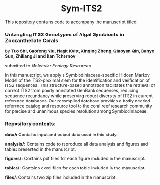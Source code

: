 <h1 align = "center">Sym-ITS2</h1>

This repository contains code to accompany the manuscript titled
### Untangling ITS2 Genotypes of Algal Symbionts in Zooxanthellate Corals

by **Tuo Shi, Gaofeng Niu, Hagit Kvitt, Xinqing Zheng, Qiaoyun Qin, Danye Sun, Zhiliang Ji and Dan Tchernov**

submitted to *Molecular Ecology Resources*

In this manuscript, we apply a Symbiodiniaceae-specific Hidden Markov Model of the ITS2-proximal stem for the identification and verification of ITS2 sequences. This structure-based annotation facilitates the retrieval of correct ITS2 from poorly annotated GenBank sequences, reducing sequence redundancy while preserving robust diversity of ITS2 in current reference databases. Our recompiled database provides a badly needed reference catalog and resource tool to the coral reef research community for precise and unanimous species resolution among Symbiodiniaceae.

### Repository contents:

**data/:** Contains input and output data used in this study.

**analysis/:** Contains code to reproduce all data analysis and figures and tables presented in the manuscript.

**figures/:** Contains pdf files for each figure included in the manuscript..

**tables/:** Contains excel files for each table included in the manuscript.

**files/:** Contains two zip files included in the manuscript.
